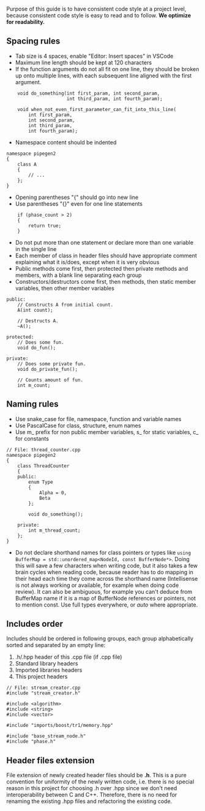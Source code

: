 Purpose of this guide is to have consistent code style at a project level, because consistent code style is easy to read and to follow. **We optimize for readability.**

## Spacing rules

* Tab size is 4 spaces, enable "Editor: Insert spaces" in VSCode
* Maximum line length should be kept at 120 characters
* If the function arguments do not all fit on one line, they should be broken up onto multiple lines, with each subsequent line aligned with the first argument.
```
    void do_something(int first_param, int second_param,
                      int third_param, int fourth_param);

    void when_not_even_first_parameter_can_fit_into_this_line(
        int first_param,
        int second_param,
        int third_param,
        int fourth_param);
```
* Namespace content should be indented
```
namespace pipegen2
{
    class A
    {
        // ...
    };
}
```
* Opening parentheses "{" should go into new line
* Use parentheses "{}" even for one line statements
```
    if (phase_count > 2)
    {
        return true;
    }
```
* Do not put more than one statement or declare more than one variable in the single line
* Each member of class in header files should have appropriate comment explaining what it is/does, except when it is very obvious
* Public methods come first, then protected then private methods and members, with a blank line separating each group
* Constructors/destructors come first, then methods, then static member variables, then other member variables
```
public:
    // Constructs A from initial count.
    A(int count);

    // Destructs A.
    ~A();

protected:
    // Does some fun.
    void do_fun();

private:
    // Does some private fun.
    void do_private_fun();

    // Counts amount of fun.
    int m_count;
```

## Naming rules

* Use snake_case for file, namespace, function and variable names
* Use PascalCase for class, structure, enum names
* Use m_ prefix for non public member variables, s_ for static variables, c_ for constants
```
// File: thread_counter.cpp
namespace pipegen2
{
    class ThreadCounter
    {
    public:
        enum Type
        {
            Alpha = 0,
            Beta
        };

        void do_something();

    private:
        int m_thread_count;
    };
}
```
* Do not declare shorthand names for class pointers or types like `using BufferMap = std::unordered_map<NodeId, const BufferNode*>`. Doing this will save a few characters when writing code, but it also takes a few brain cycles when reading code, because reader has to do mapping in their head each time they come across the shorthand name (Intellisense is not always working or available, for example when doing code review). It can also be ambiguous, for example you can't deduce from BufferMap name if it is a map of BufferNode references or pointers, not to mention const. Use full types everywhere, or _auto_ where appropriate.

## Includes order

Includes should be ordered in following groups, each group alphabetically sorted and separated by an empty line:
1. .h/.hpp header of this .cpp file (if .cpp file)
2. Standard library headers
3. Imported libraries headers
4. This project headers
```
// File: stream_creator.cpp
#include "stream_creator.h"

#include <algorithm>
#include <string>
#include <vector>

#include "imports/boost/tr1/memory.hpp"

#include "base_stream_node.h"
#include "phase.h"
```

## Header files extension
File extension of newly created header files should be **.h**.
This is a pure convention for uniformity of the newly written code, i.e. there is no special reason in this project for choosing .h over .hpp since we don't need interoperability between C and C++.
Therefore, there is no need for renaming the existing .hpp files and refactoring the existing code.
